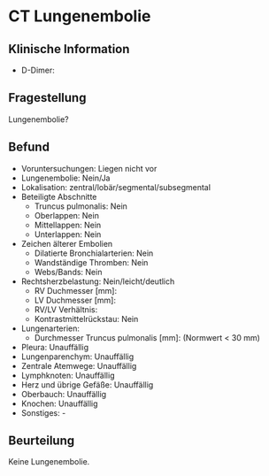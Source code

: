 # CT Lungenembolie

## Klinische Information
- D-Dimer:

## Fragestellung
Lungenembolie?

## Befund
- Voruntersuchungen: Liegen nicht vor
- Lungenembolie: Nein/Ja
- Lokalisation: zentral/lobär/segmental/subsegmental
- Beteiligte Abschnitte
  - Truncus pulmonalis: Nein
  - Oberlappen: Nein
  - Mittellappen: Nein
  - Unterlappen: Nein
- Zeichen älterer Embolien
  - Dilatierte Bronchialarterien: Nein
  - Wandständige Thromben: Nein
  - Webs/Bands: Nein
- Rechtsherzbelastung: Nein/leicht/deutlich
  - RV Duchmesser [mm]: 
  - LV Duchmesser [mm]:
  - RV/LV Verhältnis: 
  - Kontrastmittelrückstau: Nein
- Lungenarterien:
  - Durchmesser Truncus pulmonalis [mm]:  (Normwert < 30 mm)
- Pleura: Unauffällig
- Lungenparenchym: Unauffällig
- Zentrale Atemwege: Unauffällig
- Lymphknoten: Unauffällig
- Herz und übrige Gefäße: Unauffällig
- Oberbauch: Unauffällig
- Knochen: Unauffällig
- Sonstiges: -

## Beurteilung
Keine Lungenembolie.
